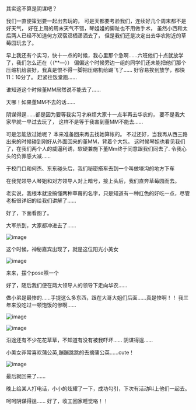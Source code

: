 其实这不算是阴谋吧？
 
我们一直便策划要一起出去玩的，
可是天都要考验我们，连续好几个周末都不是好天气，
好在上周的周末天气不错，琴姐姐的脚趾也不用做手术，
虽然小西和太后两人已经不知道何方双宿双栖潇洒去了，
但是我们还是决定出去华农附近的草莓园玩去了。
 
早上我还有个实习，快十一点的时候，我心里那个急啊……六班他们十点就放学了，我们怎么还在（（**—））
偏偏这个时候旁边一组的同学们还未能把他们那个压缩机给装好，我真是恨不得一脚把压缩机给踢飞了……
好容易挨到放学，都快11：10分了。
赶紧往饭堂跑……
 
谁知道这个时候董MM居然说不能去了……
 
天哪！如果董MM不去的话……
 
阴谋得逞……都是因为要等我实习才麻烦大家十一点半再去华农的，
要不是我大家早就一早过去玩了，
这样不是等于我害到董MM不能去……
 
可是怎能放过她呢？
本来准备回来再去找她算帐的。
不过还好，当我再从西三路出来的时候碰到刚好从外面回来的董MM，背着个大包。
这时候琴姐也看见我们了，在我们两个人的威逼利诱，软硬兼施下董Mm终于同意跟我们同去了.
令我心头的负罪感大减……
 
于校门口和何杰、东东碰头后，我们秘密搭车去到一个叫做壕沟的地方下车
 
在我党领导人琴姐和对方领导人对上暗号，接上头后，我们直奔草莓园而去。
 
老实说，我根本就没搞懂两种草莓的名字，只是知道有一种红色的好吃一点，尽管老板很详细的给我们讲解了……
 
好了，下面看图了。
 

 
大军杀到，大家都冲进去了……
 
![image](https://github.com/user-attachments/assets/36b3a170-dc89-4719-9a5f-e224678b0674)

 

 

 
 
 
这个时候，神秘嘉宾出现了，就是这位阳光小美女

 
 
![image](https://github.com/user-attachments/assets/62595b5c-8d74-4ca8-93d4-555857d9d51d)


 
 
 
来来，摆个pose照一个

 
 

 
 
 
 
好了，随后我们便在两大领导人的领导下走向华农……

 
 
做小弟是最惨的……手提这么多东西，跟在大哥大姐们后面……真是惨啊！！
我三年来没吃过一顿饱饭的惨啊……

 
 
![image](https://github.com/user-attachments/assets/5f2f52e6-f4f1-42f1-a065-f6cf3e44f486)


 

 
![image](https://github.com/user-attachments/assets/80880dc4-77f8-4163-b8e0-8cc50b4afea5)


 
 
沿途还有不少花花草草，不知道有没有被我吓坏……
阴谋得逞……
 
 
小美女非常喜欢蒲公英,蹦蹦跳跳的去摘蒲公英……cute！
 
![image](https://github.com/user-attachments/assets/889419bd-c23b-4302-a569-203b1b6686e0)

最后就回来了……
 
晚上给某人打电话，小小的炫耀了一下，成功勾引，下次有活动叫上他们一起去。
 
呵呵阴谋得逞……
好了，收工回家睡觉咯！！
<!-- ##{"timestamp":1176812094}## -->